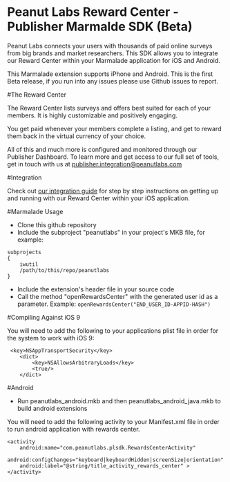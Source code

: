 
# Peanut Labs Reward Center - Publisher Marmalde SDK (Beta)

Peanut Labs connects your users with thousands of paid online surveys from big brands and market researchers. This SDK allows you to integrate our Reward Center within your Marmalade application for iOS and Android. 

This Marmalade extension supports iPhone and Android.
This is the first Beta release, if you run into any issues please use Github issues to report.

#The Reward Center

The Reward Center lists surveys and offers best suited for each of your members. It is highly customizable and positively engaging.

You get paid whenever your members complete a listing, and get to reward them back in the virtual currency of your choice.

All of this and much more is configured and monitored through our Publisher Dashboard. To learn more and get access to our full set of tools, get in touch with us at publisher.integration@peanutlabs.com

#Integration

Check out <a href="http://peanut-labs.github.io/publisher-doc/" target="_blank">our integration guide</a> for step by step instructions on getting up and running with our Reward Center within your iOS application.

#Marmalade Usage
* Clone this github repository
* Include the subproject "peanutlabs" in your project's MKB file, for example:
```
subprojects
{
    iwutil
    /path/to/this/repo/peanutlabs
}
```

* Include the extension's header file in your source code
* Call the method "openRewardsCenter" with the generated user id as a parameter. Example: ```openRewardsCenter("END_USER_ID-APPID-HASH")```


#Compiling Against iOS 9

You will need to add the following to your applications plist file in order for the system to work with iOS 9:
```
 <key>NSAppTransportSecurity</key>
    <dict>
        <key>NSAllowsArbitraryLoads</key>
        <true/>
    </dict>
```
#Android

* Run peanutlabs_android.mkb and then peanutlabs_android_java.mkb to build android extensions

You will need to add the following activity to your Manifest.xml file in order to run android application with rewards center.

```
<activity
	android:name="com.peanutlabs.plsdk.RewardsCenterActivity"
	android:configChanges="keyboard|keyboardHidden|screenSize|orientation"
	android:label="@string/title_activity_rewards_center" >
</activity>
```